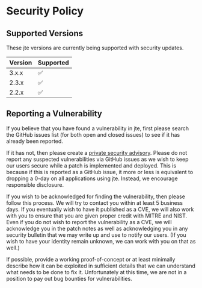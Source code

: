 # Security Policy

## Supported Versions

These jte versions are
currently being supported with security updates.

| Version | Supported          |
| ------- | ------------------ |
| 3.x.x  | :white_check_mark: |
| 2.3.x  | :white_check_mark: |
| 2.2.x  | :white_check_mark: |

## Reporting a Vulnerability

If you believe that you have found a vulnerability in jte, first please search the GitHub issues list (for both open and closed issues) to see if it has already been reported.

If it has not, then please create a [private security advisory](https://github.com/casid/jte/security/advisories). Please do not report any suspected vulnerabilities via GitHub issues as we wish to keep our users secure while a patch is implemented and deployed. This is because if this is reported as a GitHub issue, it more or less is equivalent to dropping a 0-day on all applications using jte. Instead, we encourage responsible disclosure.

If you wish to be acknowledged for finding the vulnerability, then please follow this process. We will try to contact you within at least 5 business days. If you eventually wish to have it published as a CVE, we will also work with you to ensure that you are given proper credit with MITRE and NIST. Even if you do not wish to report the vulnerability as a CVE, we will acknowledge you in the patch notes as well as acknowledging you in any security bulletin that we may write up and use to notify our users. (If you wish to have your identity remain unknown, we can work with you on that as well.)

If possible, provide a working proof-of-concept or at least minimally describe how it can be exploited in sufficient details that we can understand what needs to be done to fix it. Unfortunately at this time, we are not in a position to pay out bug bounties for vulnerabilities.
